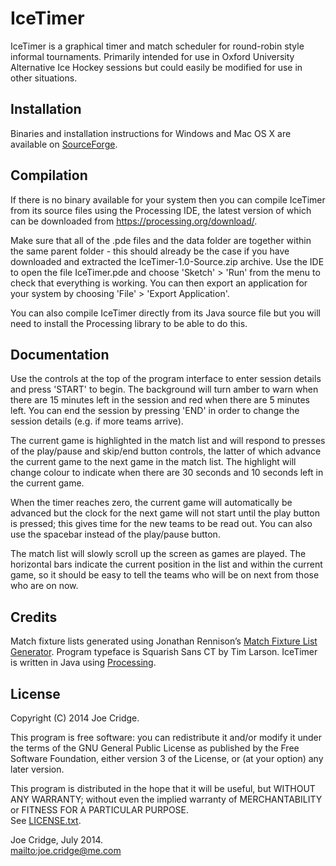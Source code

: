 IceTimer
========

IceTimer is a graphical timer and match scheduler for round-robin style
informal tournaments. Primarily intended for use in Oxford University
Alternative Ice Hockey sessions but could easily be modified for use in other
situations.


Installation
------------

Binaries and installation instructions for Windows and Mac OS X are available
on [SourceForge](https://sourceforge.net/projects/icetimer/).


Compilation
-----------

If there is no binary available for your system then you can compile IceTimer
from its source files using the Processing IDE, the latest version of which
can be downloaded from <https://processing.org/download/>.

Make sure that all of the .pde files and the data folder are together within
the same parent folder - this should already be the case if you have
downloaded and extracted the IceTimer-1.0-Source.zip archive. Use the IDE to
open the file IceTimer.pde and choose 'Sketch' > 'Run' from the menu to check
that everything is working. You can then export an application for your system
by choosing 'File' > 'Export Application'.

You can also compile IceTimer directly from its Java source file but you will
need to install the Processing library to be able to do this.


Documentation
-------------

Use the controls at the top of the program interface to enter session details
and press 'START' to begin. The background will turn amber to warn when there
are 15 minutes left in the session and red when there are 5 minutes left. You
can end the session by pressing 'END' in order to change the session details
(e.g. if more teams arrive).

The current game is highlighted in the match list and will respond to presses
of the play/pause and skip/end button controls, the latter of which advance
the current game to the next game in the match list. The highlight will change
colour to indicate when there are 30 seconds and 10 seconds left in the
current game.

When the timer reaches zero, the current game will automatically be advanced
but the clock for the next game will not start until the play button is
pressed; this gives time for the new teams to be read out. You can also use
the spacebar instead of the play/pause button.

The match list will slowly scroll up the screen as games are played. The
horizontal bars indicate the current position in the list and within the
current game, so it should be easy to tell the teams who will be on next from
those who are on now.


Credits
-------

Match fixture lists generated using Jonathan Rennison’s [Match Fixture List
Generator](https://sourceforge.net/projects/matchgen/).
Program typeface is Squarish Sans CT by Tim Larson.
IceTimer is written in Java using [Processing](https://processing.org/).


License
-------

Copyright (C) 2014 Joe Cridge.

This program is free software: you can redistribute it and/or modify it under
the terms of the GNU General Public License as published by the Free Software
Foundation, either version 3 of the License, or (at your option) any later
version.

This program is distributed in the hope that it will be useful, but WITHOUT
ANY WARRANTY; without even the implied warranty of MERCHANTABILITY or FITNESS
FOR A PARTICULAR PURPOSE.  
See [LICENSE.txt](https://github.com/joecridge/IceTimer/blob/master/LICENSE.txt).

Joe Cridge, July 2014.  
<mailto:joe.cridge@me.com>
